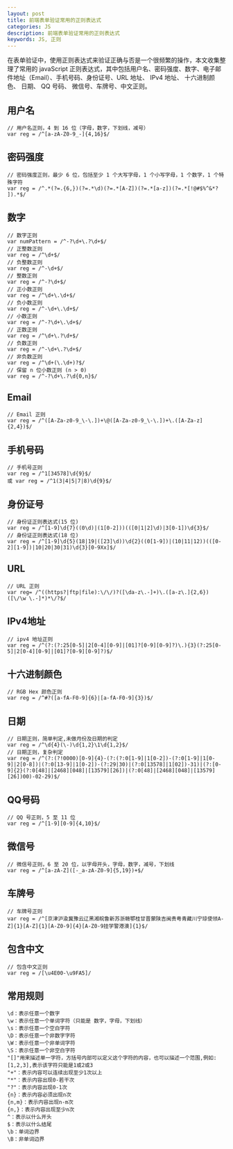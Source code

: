 ```yaml
---
layout: post
title: 前端表单验证常用的正则表达式
categories: JS
description: 前端表单验证常用的正则表达式
keywords: JS, 正则
---
```


在表单验证中，使用正则表达式来验证正确与否是一个很频繁的操作，本文收集整理了常用的 javaScript 正则表达式，其中包括用户名、密码强度、数字、电子邮件地址（Email）、手机号码、身份证号、URL 地址、 IPv4 地址、 十六进制颜色、 日期、 QQ 号码、 微信号、车牌号、中文正则。

## 用户名

```
// 用户名正则，4 到 16 位（字母，数字，下划线，减号）
var reg = /^[a-zA-Z0-9_-]{4,16}$/
```

## 密码强度

```
// 密码强度正则，最少 6 位，包括至少 1 个大写字母，1 个小写字母，1 个数字，1 个特殊字符
var reg = /^.*(?=.{6,})(?=.*\d)(?=.*[A-Z])(?=.*[a-z])(?=.*[!@#$%^&*? ]).*$/
```

## 数字

```
// 数字正则
var numPattern = /^-?\d+\.?\d+$/
// 正整数正则
var reg = /^\d+$/
// 负整数正则
var reg = /^-\d+$/
// 整数正则
var reg = /^-?\d+$/
// 正小数正则
var reg = /^\d+\.\d+$/
// 负小数正则
var reg = /^-\d+\.\d+$/
// 小数正则
var reg = /^-?\d+\.\d+$/
// 正数正则
var reg = /^\d+\.?\d+$/
// 负数正则
var reg = /^-\d+\.?\d+$/
// 非负数正则
var reg = /^\d+(\.\d+)?$/
// 保留 n 位小数正则 (n > 0)
var reg = /^-?\d+\.?\d{0,n}$/
```

## Email

```
// Email 正则
var reg = /^([A-Za-z0-9_\-\.])+\@([A-Za-z0-9_\-\.])+\.([A-Za-z]{2,4})$/
```

## 手机号码

```
// 手机号正则
var reg = /^1[34578]\d{9}$/
或 var reg = /^1(3|4|5|7|8)\d{9}$/
```

## 身份证号

```
// 身份证正则表达式(15 位)
var reg = /^[1-9]\d{7}((0\d)|(1[0-2]))(([0|1|2]\d)|3[0-1])\d{3}$/
// 身份证正则表达式(18 位)
var reg = /^[1-9]\d{5}(18|19|([23]\d))\d{2}((0[1-9])|(10|11|12))(([0-2][1-9])|10|20|30|31)\d{3}[0-9Xx]$/
```

## URL

```
// URL 正则
var reg= /^((https?|ftp|file):\/\/)?([\da-z\.-]+)\.([a-z\.]{2,6})([\/\w \.-]*)*\/?$/
```

## IPv4地址

```
// ipv4 地址正则
var reg = /^(?:(?:25[0-5]|2[0-4][0-9]|[01]?[0-9][0-9]?)\.){3}(?:25[0-5]|2[0-4][0-9]|[01]?[0-9][0-9]?)$/
```

## 十六进制颜色

```
// RGB Hex 颜色正则
var reg = /^#?([a-fA-F0-9]{6}|[a-fA-F0-9]{3})$/
```

## 日期

```
// 日期正则，简单判定,未做月份及日期的判定
var reg = /^\d{4}(\-)\d{1,2}\1\d{1,2}$/
// 日期正则，复杂判定
var reg = /^(?:(?!0000)[0-9]{4}-(?:(?:0[1-9]|1[0-2])-(?:0[1-9]|1[0-9]|2[0-8])|(?:0[13-9]|1[0-2])-(?:29|30)|(?:0[13578]|1[02])-31)|(?:[0-9]{2}(?:0[48]|[2468][048]|[13579][26])|(?:0[48]|[2468][048]|[13579][26])00)-02-29)$/
```

## QQ号码

```
// QQ 号正则，5 至 11 位
var reg = /^[1-9][0-9]{4,10}$/
```

## 微信号

```
// 微信号正则，6 至 20 位，以字母开头，字母，数字，减号，下划线
var reg = /^[a-zA-Z]([-_a-zA-Z0-9]{5,19})+$/
```

## 车牌号

```
// 车牌号正则
var reg = /^[京津沪渝冀豫云辽黑湘皖鲁新苏浙赣鄂桂甘晋蒙陕吉闽贵粤青藏川宁琼使领A-Z]{1}[A-Z]{1}[A-Z0-9]{4}[A-Z0-9挂学警港澳]{1}$/
```

## 包含中文

```
// 包含中文正则
var reg = /[\u4E00-\u9FA5]/
```

## 常用规则

```
\d：表示任意一个数字
\w：表示任意一个单词字符（只能是 数字，字母，下划线）
\s：表示任意一个空白字符
\D：表示任意一个非数字字符
\W：表示任意一个非单词字符
\S：表示任意一个非空白字符
"[]"用来描述单一字符，方括号内部可以定义这个字符的内容，也可以描述一个范围,例如:[1,2,3],表示该字符只能是1或2或3
"+"：表示内容可以连续出现至少1次以上
"*"：表示内容出现0-若干次
"?"：表示内容出现0-1次
{n}：表示内容必须出现n次
{n,m}：表示内容出现n-m次
{n,}：表示内容出现至少n次
^：表示以什么开头
$：表示以什么结尾
\b：单词边界
\B：非单词边界
```